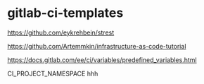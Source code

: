 # gitlab-ci-templates

https://github.com/eykrehbein/strest


https://github.com/Artemmkin/infrastructure-as-code-tutorial

https://docs.gitlab.com/ee/ci/variables/predefined_variables.html


CI_PROJECT_NAMESPACE hhh